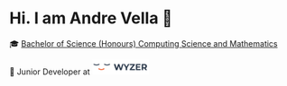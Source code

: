 # Hi. I am Andre Vella 👋
🎓 [Bachelor of Science (Honours) Computing Science and Mathematics](https://www.um.edu.mt/courses/overview/ubschcgcmat-2024-5-o/)

💼 Junior Developer at <a href="https://www.wyzer.ai/"><img src="./resources/images/wyzer_logo.png" width="100" alt="Wyzer Logo"></a>
